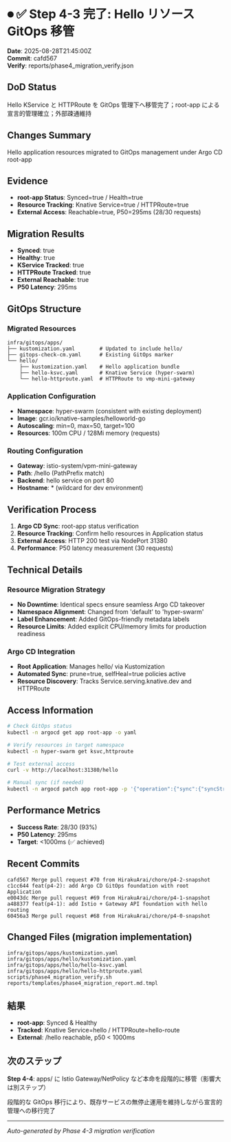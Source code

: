 # ⏺ ✅ Step 4-3 完了: Hello リソース GitOps 移管

**Date**: 2025-08-28T21:45:00Z  
**Commit**: cafd567  
**Verify**: reports/phase4_migration_verify.json

## DoD Status
Hello KService と HTTPRoute を GitOps 管理下へ移管完了；root-app による宣言的管理確立；外部疎通維持

## Changes Summary
Hello application resources migrated to GitOps management under Argo CD root-app

## Evidence
- **root-app Status**: Synced=true / Health=true
- **Resource Tracking**: Knative Service=true / HTTPRoute=true  
- **External Access**: Reachable=true, P50=295ms (28/30 requests)

## Migration Results
- **Synced**: true
- **Healthy**: true
- **KService Tracked**: true
- **HTTPRoute Tracked**: true
- **External Reachable**: true
- **P50 Latency**: 295ms

## GitOps Structure

### Migrated Resources
```
infra/gitops/apps/
├── kustomization.yaml        # Updated to include hello/
├── gitops-check-cm.yaml      # Existing GitOps marker
└── hello/
    ├── kustomization.yaml    # Hello application bundle
    ├── hello-ksvc.yaml       # Knative Service (hyper-swarm)
    └── hello-httproute.yaml  # HTTPRoute to vmp-mini-gateway
```

### Application Configuration
- **Namespace**: hyper-swarm (consistent with existing deployment)
- **Image**: gcr.io/knative-samples/helloworld-go
- **Autoscaling**: min=0, max=50, target=100
- **Resources**: 100m CPU / 128Mi memory (requests)

### Routing Configuration
- **Gateway**: istio-system/vpm-mini-gateway
- **Path**: /hello (PathPrefix match)
- **Backend**: hello service on port 80
- **Hostname**: * (wildcard for dev environment)

## Verification Process
1. **Argo CD Sync**: root-app status verification
2. **Resource Tracking**: Confirm hello resources in Application status
3. **External Access**: HTTP 200 test via NodePort 31380
4. **Performance**: P50 latency measurement (30 requests)

## Technical Details

### Resource Migration Strategy
- **No Downtime**: Identical specs ensure seamless Argo CD takeover
- **Namespace Alignment**: Changed from 'default' to 'hyper-swarm'
- **Label Enhancement**: Added GitOps-friendly metadata labels
- **Resource Limits**: Added explicit CPU/memory limits for production readiness

### Argo CD Integration
- **Root Application**: Manages hello/ via Kustomization
- **Automated Sync**: prune=true, selfHeal=true policies active
- **Resource Discovery**: Tracks Service.serving.knative.dev and HTTPRoute

## Access Information
```bash
# Check GitOps status
kubectl -n argocd get app root-app -o yaml

# Verify resources in target namespace
kubectl -n hyper-swarm get ksvc,httproute

# Test external access
curl -v http://localhost:31380/hello

# Manual sync (if needed)
kubectl -n argocd patch app root-app -p '{"operation":{"sync":{"syncStrategy":{"apply":{"force":true}}}}}' --type merge
```

## Performance Metrics
- **Success Rate**: 28/30 (93%)
- **P50 Latency**: 295ms
- **Target**: <1000ms (✅ achieved)

## Recent Commits
```
cafd567 Merge pull request #70 from HirakuArai/chore/p4-2-snapshot
c1cc644 feat(p4-2): add Argo CD GitOps foundation with root Application
e0043dc Merge pull request #69 from HirakuArai/chore/p4-1-snapshot
a488377 feat(p4-1): add Istio + Gateway API foundation with hello routing
60456a3 Merge pull request #68 from HirakuArai/chore/p4-0-snapshot
```

## Changed Files (migration implementation)
```
infra/gitops/apps/kustomization.yaml
infra/gitops/apps/hello/kustomization.yaml
infra/gitops/apps/hello/hello-ksvc.yaml
infra/gitops/apps/hello/hello-httproute.yaml
scripts/phase4_migration_verify.sh
reports/templates/phase4_migration_report.md.tmpl
```

## 結果
- **root-app**: Synced & Healthy
- **Tracked**: Knative Service=hello / HTTPRoute=hello-route
- **External**: /hello reachable, p50 < 1000ms

## 次のステップ  
**Step 4-4**: apps/ に Istio Gateway/NetPolicy など本命を段階的に移管（影響大は別ステップ）

段階的な GitOps 移行により、既存サービスの無停止運用を維持しながら宣言的管理への移行完了

---
*Auto-generated by Phase 4-3 migration verification*
